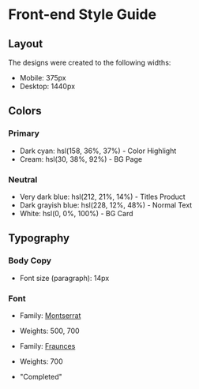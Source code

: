 # Front-end Style Guide

## Layout

The designs were created to the following widths:

- Mobile: 375px
- Desktop: 1440px

## Colors

### Primary

- Dark cyan: hsl(158, 36%, 37%) - Color Highlight
- Cream: hsl(30, 38%, 92%) - BG Page

### Neutral

- Very dark blue: hsl(212, 21%, 14%) - Titles Product
- Dark grayish blue: hsl(228, 12%, 48%) - Normal Text
- White: hsl(0, 0%, 100%) - BG Card

## Typography

### Body Copy

- Font size (paragraph): 14px

### Font

- Family: [Montserrat](https://fonts.google.com/specimen/Montserrat)
- Weights: 500, 700

- Family: [Fraunces](https://fonts.google.com/specimen/Fraunces)
- Weights: 700
 - "Completed"